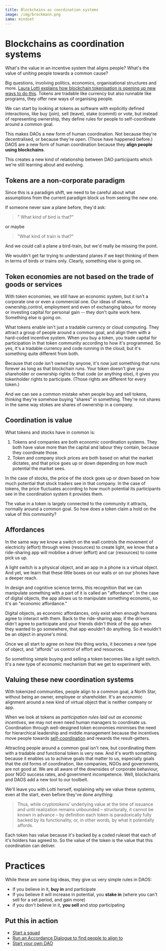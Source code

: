 ```yaml
---
title: Blockchains as coordination systems
image: /img/brockmann.png
iama: mindset
---
```


# Blockchains as coordination systems

What's the value in an incentive system that aligns people? What's the value of uniting people towards a common cause?

Big questions, involving politics, economics, organisational structures and more. [Laura Lotti explains how blockchain tokenisation is opening up new ways to do this](http://mediatheoryjournal.org/laura-lotti-blockchain-affordances/).  Tokens are tradable like currency but also runnable like programs, they offer new ways of organising people. 

We can start by looking at tokens as software with explicitly defined interactions, like buy (join), sell (leave), stake (commit) or vote, but instead of representing ownership, they define rules for people to self-coordinate around a common goal.

This makes DAOs a new form of human coordination. Not because they're decentralised, or because they're open. (Those have happened before.) DAOS are a new form of human coordination because they **align people using blockchains**.

This creates a new kind of relationship between DAO participants which we're still learning about and evolving.

## Tokens are a non-corporate paradigm

Since this is a paradigm shift, we need to be careful about what assumptions from the current paradigm block us from seeing the new one. 

If someone never saw a plane before, they'd ask:

>" What kind of bird is that?" 

or maybe 

> "What kind of train is that?" 

And we could call a plane a bird-train, but we'd really be missing the point. 

We wouldn't get far trying to understand planes if we kept thinking of them in terms of birds or trains only. Clearly, something else is going on.

## Token economies are not based on the trade of goods or services

With token economies, we still have an economic system, but it isn't a corporate one or even a commercial one.  Our ideas of shares, ownership,control, employment and even of exchanging labour for money or investing capital for personal gain -- they don't quite work here.  Something else is going on.

What tokens enable isn't just a tradable currency or cloud computing. They attract a group of people around a common goal, and align them with a hard-coded incentive system.  When you buy a token, you trade capital for participation in that token community according to how it's programmed. So yes, it's a tradable currency and code running in the cloud, but it's something quite different from both.

Because that code isn't owned by anyone, it's now just something that runs forever as long as that blockchain runs.  Your token doesn't give you shareholder or ownership rights to that code (or anything else), it gives you tokenholder rights to participate. (Those rights are different for every token.)

And we can see a common mistake when people buy and sell tokens, thinking they're somehow buying "shares" in something.  They're not shares in the same way stokes are shares of ownership in a company.

## Coordination is value
What tokens and stocks have in common is:

1. Tokens and companies are both economic coordination systems. They both have value more than the capital and labour they contain, because they coordinate those.
2. Token and company stock prices are both based on what the market dictates, and that price goes up or down depending on how much potential the market sees.

In the case of stocks, the price of the stock goes up or down based on how much potential that stock traders see in that company. In the case of tokens, the price fluctuates according to how much potential its participants see in the coordination system it provides them.

The value in a token is largely connected to the community it attracts, normally around a common goal.  So how does a token claim a hold on the value of this community?

## Affordances

In the same way we know a switch on the wall controls the movement of electricity (effort) through wires (resources) to create light, we know that a ride-sharing app will mobilise a driver (effort) and car (resources) to come pick us up.  

A light switch is a physical object, and an app in a phone is a virtual object.  And yet, we learn that these little boxes on our walls or on our phones have a deeper reach.   

In design and cognitive science terms, this recognition that we can manipulate something with a part of it is called an "affordance".  In the case of digital objects, the app allows us to manipulate something economic, so it's an "economic affordance."

Digital objects, as economic affordances, only exist when enough humans agree to interact with them.  Back to the ride-sharing app; if the drivers didn't agree to participate and your friends didn't think of the app when they wanted to go somewhere, that app wouldn't do anything. So it wouldn't be an object in anyone's mind.  

Once we all start to agree on how this thing works, it becomes a new type of object, and "affords" us control of effort and resources.

So something simple buying and selling a token becomes like a light switch.  It's a new type of economic mechanism that we get to experiment with.

## Valuing these new coordination systems

With tokenized communities, people align to a common goal, a North Star, without being an owner, employee or shareholder. It's an economic alignment around a new kind of virtual object that is neither company or app.

When we look at tokens as *participation rules laid out as economic incentives*, we may not even need human managers to coordinate us.  Coordination through well-designed token economies minimises the need for hierarchical leadership and middle management because the incentives move people towards [self-coordination](/mindsets/fractals) and rewards the result-getters.

Attracting people around a common goal isn't new, but coordinating them with a tradable *and* functional token is very new.  And it's worth something because it enables us to achieve goals that matter to us, especially goals that the old forms of coordination, like companies, NGOs and governments, are not good at. We are all aware of the downsides of corporate behaviour, poor NGO success rates, and government incompetence. Well, blockchains and DAOS add a new tool to our toolbelt.

We'll leave you with Lotti herself, explaining why we value these systems, even at the start, even before they've done anything:

> Thus, while cryptotokens’ underlying value at the time of issuance and until realization remains unbounded – structurally, it cannot be known in advance – by definition each token is paradoxically fully backed by its functionality, or, in other words, by what it potentially affords.

Each token has value because it's backed by a coded ruleset that each of it's holders has agreed to. So the value of the token is the value that this coordination can deliver.

# Practices

While these are some big ideas, they give us very simple rules in DAOS:

- If you believe in it, **buy in** and participate
- If you believe it will increase in potential, you **stake in** (where you can't sell for a set period, and gain more)
- if you don't believe in it, **you sell** and stop participating


## Put this in action
- [Start a squad](/practices/squads/)
- [Run an Accordance Dialogue to find people to align to](/practices/accordance-dialogue/)
- [Start your own DAO](https://dauhaus.club)


